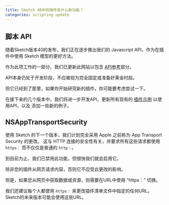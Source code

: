 ```yaml
---
title: Sketch 40中的插件有什么新功能？
categories: scripting update
---
```


## 脚本 API

随着Sketch版本40的发布，我们正在逐步推出我们的 Javascript API，作为在插件中使用 Sketch 模型的更好方法。

作为此项工作的一部分，我们已更新此网站以包含 [API参考](/reference/api)部分。

API本身仍处于开发阶段，不应被视为完全固定或准备好黄金时段。

但它已经到了那里，如果你开始研究新的插件，你可能要考虑尝试一下。

在接下来的几个版本中，我们将进一步开发API，更新所有现有的 [插件示例](https://github.com/BohemianCoding/SketchAPI/tree/develop/examples/) 以使用API，以及 添加一些新的例子。

## NSAppTransportSecurity

使用 Sketch 的下一个版本，我们计划完全采用 Apple 之前称为 App Transport Security 的更改。 这与 HTTP 连接的安全性有关，并要求所有这些请求都使用 `https：` 而不仅仅是普通的 `http：`。

到目前为止，我们已禁用此功能，但很快我们就会启用它。

除非您的插件从网页请求内容，否则它不应受此更改的影响。

但是，如果您从网页中获取数据或资源，则需要在URL中使用 “https：” 切换。

我们还建议每个人都使用 `https：` 来更改插件清单文件中指定的任何URL。 Sketch的未来版本可能会使用这些URL。